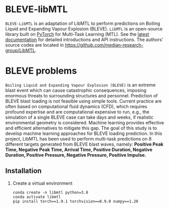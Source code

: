 # BLEVE-libMTL

``BLEVE-LibMTL`` is an adaptation of LibMTL to perform predictions on Boiling Liquid and Expanding Vapour Explosion (BLEVE).
``LibMTL`` is an open-source library built on [PyTorch](https://pytorch.org/) for Multi-Task Learning (MTL). See the [latest documentation](https://libmtl.readthedocs.io/en/latest/) for detailed introductions and API instructions. The authors' source codes are located in https://github.com/median-research-group/LibMTL.

# BLEVE problems

``Boiling Liquid and Expanding Vapour Explosion (BLEVE)`` is an extreme blast event which can cause catastrophic consequences, imposing enormous threats to surrounding structures and personnel. Prediction of BLEVE blast loading is not feasible using simple tools. Current practice are often based on computational fluid dynamics (CFD), which requires profound expertise and are computational expensive to run, e.g., the simulation of a single BLEVE case can take days and weeks, if realistic environmental geometry is considered. Machine learning provides effective and efficient alternatives to mitigate this gap. The goal of this study is to develop machine learning approaches for BLEVE loading prediction. In this project, LibMTL has been used to perform multi-task predictions on 8 different targets generated from BLEVE blast waves, namely: **Positive Peak Time, Negative Peak Time, Arrival Time, Positive Duration, Negative Duration, Positive Pressure, Negative Pressure, Positive Impulse.**



## Installation

1. Create a virtual environment
   
   ```shell
   conda create -n libmtl python=3.8
   conda activate libmtl
   pip install torch==1.9.1 torchvision==0.9.0 numpy==1.20
   ```
